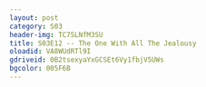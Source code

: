 ```yaml
---
layout: post 
category: S03 
header-img: TC7SLNfM3SU 
title: S03E12 -- The One With All The Jealousy 
oloadid: VA8WUdRTl9I 
gdriveid: 0B2tsexyaYxGCSEt6Vy1fbjV5UWs 
bgcolor: 005F6B
--- 
```

<!--more--> 
